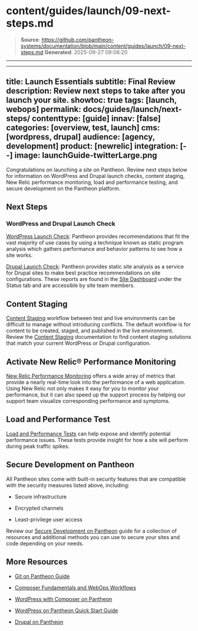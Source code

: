 # content/guides/launch/09-next-steps.md

> **Source**: https://github.com/pantheon-systems/documentation/blob/main/content/guides/launch/09-next-steps.md
> **Generated**: 2025-09-27 09:06:20

---

---
title: Launch Essentials
subtitle: Final Review
description: Review next steps to take after you launch your site.
showtoc: true
tags: [launch, webops]
permalink: docs/guides/launch/next-steps/
contenttype: [guide]
innav: [false]
categories: [overview, test, launch]
cms: [wordpress, drupal]
audience: [agency, development]
product: [newrelic]
integration: [--]
image: launchGuide-twitterLarge.png
---

Congratulations on launching a site on Pantheon. Review next steps below for information on WordPress and Drupal launch checks, content staging, New Relic performance monitoring, load and performance testing, and secure development on the Pantheon platform.

## Next Steps

### WordPress and Drupal Launch Check

[WordPress Launch Check](/guides/wordpress-pantheon/wordpress-launch-check):
Pantheon provides recommendations that fit the vast majority of use cases by using a technique known as static program analysis which gathers performance and behavior patterns to see how a site works.

[Drupal Launch Check](/drupal-launch-check/): Pantheon provides static site analysis as a service for Drupal sites to make best practice recommendations on site configurations. These reports are found in the [Site Dashboard](/guides/account-mgmt/workspace-sites-teams/sites#site-dashboard) under the Status tab and are accessible by site team members.

## Content Staging

[Content Staging](/content-staging) workflow between test and live environments can be difficult to manage without introducing conflicts. The default workflow is for content to be created, staged, and published in the live environment. Review the [Content Staging](/content-staging) documentation to find content staging solutions that match your current WordPress or Drupal configuration.  

## Activate New Relic&reg; Performance Monitoring

[New Relic Performance Monitoring](/guides/new-relic/activate-new-relic#activate-new-relic-performance-monitoring) offers a wide array of metrics that provide a nearly real-time look into the performance of a web application. Using New Relic not only makes it easy for you to monitor your performance, but it can also speed up the support process by helping our support team visualize corresponding performance and symptoms.

## Load and Performance Test

[Load and Performance Tests](/load-and-performance-testing/) can help expose and identify potential performance issues. These tests provide insight for how a site will perform during peak traffic spikes.

## Secure Development on Pantheon

All Pantheon sites come with built-in security features that are compatible with the security measures listed above, including:

  - Secure infrastructure

  - Encrypted channels

  - Least-privilege user access

Review our [Secure Development on Pantheon](/guides/secure-development) guide for a collection of resources and additional methods you can use to secure your sites and code depending on your needs.
 
## More Resources

- [Git on Pantheon Guide](/guides/git)

- [Composer Fundamentals and WebOps Workflows](/guides/composer)

- [WordPress with Composer on Pantheon](/guides/wordpress-composer)

- [WordPress on Pantheon Quick Start Guide](/guides/wordpress-pantheon/)

- [Drupal on Pantheon](/drupal)